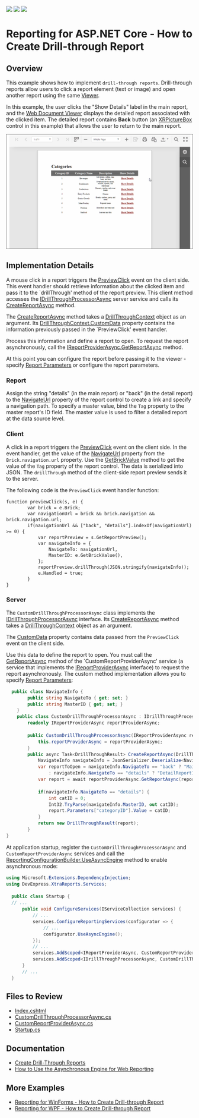 <!-- default badges list -->
![](https://img.shields.io/endpoint?url=https://codecentral.devexpress.com/api/v1/VersionRange/128602993/23.1.3%2B)
[![](https://img.shields.io/badge/Open_in_DevExpress_Support_Center-FF7200?style=flat-square&logo=DevExpress&logoColor=white)](https://supportcenter.devexpress.com/ticket/details/T483368)
[![](https://img.shields.io/badge/📖_How_to_use_DevExpress_Examples-e9f6fc?style=flat-square)](https://docs.devexpress.com/GeneralInformation/403183)
<!-- default badges end -->
# Reporting for ASP.NET Core - How to Create Drill-through Report

## Overview 

This example shows how to implement `drill-through reports`. Drill-through reports allow users to click a report element (text or image) and open another report using the same [Viewer](https://docs.devexpress.com/XtraReports/400248/web-reporting/asp-net-core-reporting/document-viewer). 

In this example, the user clicks the "Show Details" label in the main report, and the [Web Document Viewer](https://docs.devexpress.com/XtraReports/400248/web-reporting/asp-net-core-reporting/document-viewer) displays the detailed report associated with the clicked item. The detailed report contains **Back** button (an [XRPictureBox](https://docs.devexpress.com/XtraReports/DevExpress.XtraReports.UI.XRPictureBox) control in this example) that allows the user to return to the main report.

![Reporting for ASP.NET Core - How to Create Drill-through Report](Images/webdrillthrough.gif)

## Implementation Details 

A mouse click in a report triggers the [PreviewClick](https://docs.devexpress.com/XtraReports/DevExpress.AspNetCore.Reporting.WebDocumentViewer.WebDocumentViewerClientSideEventsBuilder.PreviewClick(System.String)) event on the client side. This event handler should retrieve information about the clicked item and pass it to the `drillThrough' method of the report preview. This client method accesses the [IDrillThroughProcessorAsync](https://docs.devexpress.com/XtraReports/DevExpress.XtraReports.Web.WebDocumentViewer.IDrillThroughProcessorAsync) server service and calls its [CreateReportAsync](https://docs.devexpress.com/XtraReports/DevExpress.XtraReports.Web.WebDocumentViewer.IDrillThroughProcessorAsync.CreateReportAsync(DevExpress.XtraReports.Web.WebDocumentViewer.DrillThroughContext)) method. 

The [CreateReportAsync](https://docs.devexpress.com/XtraReports/DevExpress.XtraReports.Web.WebDocumentViewer.IDrillThroughProcessorAsync.CreateReportAsync(DevExpress.XtraReports.Web.WebDocumentViewer.DrillThroughContext)) method takes a [DrillThroughContext](https://docs.devexpress.com/XtraReports/DevExpress.XtraReports.Web.WebDocumentViewer.DrillThroughContext) object as an argument. Its [DrillThroughContext.CustomData](https://docs.devexpress.com/XtraReports/DevExpress.XtraReports.Web.WebDocumentViewer.DrillThroughContext.CustomData) property contains the information previously passed in the `PreviewClick' event handler. 

Process this information and define a report to open. To request the report asynchronously, call the [IReportProviderAsync.GetReportAsync](https://docs.devexpress.com/XtraReports/DevExpress.XtraReports.Services.IReportProviderAsync) method. 

At this point you can configure the report before passing it to the viewer - specify [Report Parameters](https://docs.devexpress.com/XtraReports/4812/detailed-guide-to-devexpress-reporting/shape-report-data/use-report-parameters) or configure the report parameters. 

### Report  

Assign the string "details" (in the main report) or "back" (in the detail report) to the [NavigateUrl](https://docs.devexpress.com/XtraReports/DevExpress.XtraReports.UI.XRControl.NavigateUrl) property of the report control to create a link and specify a navigation path. To specify a master value, bind the `Tag` property to the master report's ID field.
The master value is used to filter a detailed report at the data source level. 

### Client 

A click in a report triggers the [PreviewClick](https://docs.devexpress.com/XtraReports/DevExpress.AspNetCore.Reporting.WebDocumentViewer.WebDocumentViewerClientSideEventsBuilder.PreviewClick(System.String)) event on the client side. In the event handler, get the value of the [NavigateUrl](https://docs.devexpress.com/XtraReports/DevExpress.XtraReports.UI.XRControl.NavigateUrl) property from the `Brick.navigation.url` property.
Use the [GetBrickValue](https://docs.devexpress.com/XtraReports/js-ASPxClientPreviewClickEventArgs#js_aspxclientpreviewclickeventargs_getbrickvalue) method to get the value of the `Tag` property of the report control. 
The data is serialized into JSON. The `drillThrough` method of the client-side report preview sends it to the server.

The following code is the `PreviewClick` event handler function: 

```
function previewClick(s, e) {
        var brick = e.Brick;
        var navigationUrl = brick && brick.navigation && brick.navigation.url;
        if(navigationUrl && ["back", "details"].indexOf(navigationUrl) >= 0) {
            var reportPreview = s.GetReportPreview();
            var navigateInfo = {
                NavigateTo: navigationUrl,
                MasterID: e.GetBrickValue(),
            };
            reportPreview.drillThrough(JSON.stringify(navigateInfo));
            e.Handled = true;
        }
}
```

### Server 

The `CustomDrillThroughProcessorAsync` class implements the [IDrillThroughProcessorAsync](https://docs.devexpress.com/XtraReports/DevExpress.XtraReports.Web.WebDocumentViewer.IDrillThroughProcessorAsync) interface. Its [CreateReportAsync](https://docs.devexpress.com/XtraReports/DevExpress.XtraReports.Web.WebDocumentViewer.IDrillThroughProcessorAsync.CreateReportAsync(DevExpress.XtraReports.Web.WebDocumentViewer.DrillThroughContext)) method takes a [DrillThroughContext](https://docs.devexpress.com/XtraReports/DevExpress.XtraReports.Web.WebDocumentViewer.DrillThroughContext) object as an argument.

The [CustomData](https://docs.devexpress.com/XtraReports/DevExpress.XtraReports.Web.WebDocumentViewer.DrillThroughContext.CustomData) property contains data passed from the `PreviewClick` event on the client side. 

Use this data to define the report to open. You must call the [GetReportAsync](https://docs.devexpress.com/XtraReports/DevExpress.XtraReports.Services.IReportProviderAsync) method of the `CustomReportProviderAsync' service (a service that implements the [IReportProviderAsync](https://docs.devexpress.com/XtraReports/DevExpress.XtraReports.Services.IReportProviderAsync) interface) to request the report asynchronously. The custom method implementation allows you to specify [Report Parameters](https://docs.devexpress.com/XtraReports/4812/detailed-guide-to-devexpress-reporting/shape-report-data/use-report-parameters):
 

```csharp
  public class NavigateInfo {
        public string NavigateTo { get; set; }
        public string MasterID { get; set; }
    }
    public class CustomDrillThroughProcessorAsync : IDrillThroughProcessorAsync {
        readonly IReportProviderAsync reportProviderAsync;

        public CustomDrillThroughProcessorAsync(IReportProviderAsync reportProviderAsync) {
            this.reportProviderAsync = reportProviderAsync;
        }
        public async Task<DrillThroughResult> CreateReportAsync(DrillThroughContext context) {
            NavigateInfo navigateInfo = JsonSerializer.Deserialize<NavigateInfo>(context.CustomData);
            var reportToOpen = navigateInfo.NavigateTo == "back" ? "MainReport"
                : navigateInfo.NavigateTo == "details" ? "DetailReport1" : null;
            var report = await reportProviderAsync.GetReportAsync(reportToOpen, null) ?? context.Report;

            if(navigateInfo.NavigateTo == "details") {
                int catID = 0;
                Int32.TryParse(navigateInfo.MasterID, out catID);
                report.Parameters["categoryID"].Value = catID;
            }
            return new DrillThroughResult(report);
        }
}
```
At application startup, register the `CustomDrillThroughProcessorAsync` and `CustomReportProviderAsync` services and call the [ReportingConfigurationBuilder.UseAsyncEngine](https://docs.devexpress.com/XtraReports/DevExpress.XtraReports.Web.WebDocumentViewer.DefaultWebDocumentViewerContainer.UseAsyncEngine?f=export) method to enable asynchronous mode:

```csharp
using Microsoft.Extensions.DependencyInjection;
using DevExpress.XtraReports.Services;

  public class Startup {
  // ...
      public void ConfigureServices(IServiceCollection services) {          
          // ...
          services.ConfigureReportingServices(configurator => {
              // ...
              configurator.UseAsyncEngine();
          });
          // ...
          services.AddScoped<IReportProviderAsync, CustomReportProviderAsync>();
          services.AddScoped<IDrillThroughProcessorAsync, CustomDrillThroughProcessorAsync>();
      }
      // ...
  }
```

## Files to  Review

- [Index.cshtml](Views/Home/Index.cshtml) 
- [CustomDrillThroughProcessorAsync.cs](Services/CustomDrillThroughProcessorAsync.cs)
- [CustomReportProviderAsync.cs](Services/CustomReportProviderAsync.cs)
- [Startup.cs](Startup.cs)
## Documentation

* [Create Drill-Through Reports](https://docs.devexpress.com/XtraReports/4789/detailed-guide-to-devexpress-reporting/provide-interactivity/create-drill-through-reports)
* [How to Use the Asynchronous Engine for Web Reporting](https://github.com/DevExpress-Examples/Reporting-Use-Async-Engine-In-AspNet-Core)

## More Examples

- [Reporting for WinForms - How to Create Drill-through Report](https://github.com/DevExpress-Examples/reporting-winforms-drill-through)
- [Reporting for WPF - How to Create Drill-through Report](https://github.com/DevExpress-Examples/reporting-wpf-drill-through)
